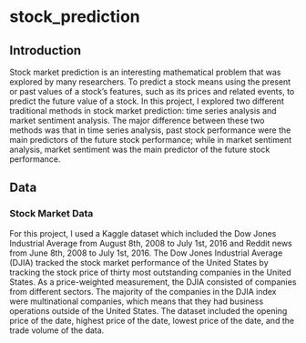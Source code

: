 # stock_prediction

## Introduction
  Stock market prediction is an interesting mathematical problem that was explored by many researchers. To predict a stock means using the present or past values of a stock’s features, such as its prices and related events, to predict the future value of a stock. 
  In this project, I explored two different traditional methods in stock market prediction: time series analysis and market sentiment analysis. The major difference between these two methods was that in time series analysis, past stock performance were the main predictors of the future stock performance; while in market sentiment analysis, market sentiment was the main predictor of the future stock performance. 

## Data
 
### Stock Market Data
For this project, I used a Kaggle dataset which included the Dow Jones Industrial Average from August 8th, 2008 to July 1st, 2016 and Reddit news from June 8th,  2008 to July 1st, 2016. 
The Dow Jones Industrial Average (DJIA) tracked the stock market performance of the United States by tracking the stock price of thirty most outstanding companies in the United States. As a price-weighted measurement, the DJIA consisted of companies from different sectors. The majority of the companies in the DJIA index were multinational companies, which means that they had business operations outside of the United States. The dataset included the opening price of the date, highest price of the date, lowest price of the date, and the trade volume of the data. 
